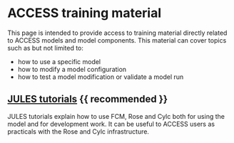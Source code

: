 # ACCESS training material

This page is intended to provide access to training material directly related to ACCESS models and model components. This material can cover topics such as but not limited to:

 - how to use a specific model
 - how to modify a model configuration
 - how to test a model modification or validate a model run

## [JULES tutorials][jules-tutorials] {{ recommended }}

JULES tutorials explain how to use FCM, Rose and Cylc both for using the model and for development work. It can be useful to ACCESS users as practicals with the Rose and Cylc infrastructure.

[jules-tutorials]: https://jules-lsm.github.io/tutorial/bg_info/tutorial_julesrose/index.html
